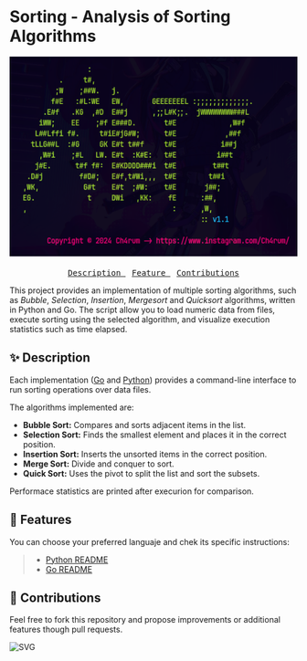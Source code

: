 
# Sorting - Analysis of Sorting Algorithms

<div align="center">
  <img src="./srcRun.png" height="350px"><br><br>
  <a href="#-description"><kbd> Description </kbd></a> &ensp;
  <a href="#-features"><kbd> Feature </kbd></a> &ensp;
  <a href="#-contributions"><kbd> Contributions </kbd></a>
</div>

This project provides an implementation of multiple sorting algorithms, such as *Bubble*, *Selection*, *Insertion*, *Mergesort* and *Quicksort* algorithms, written in Python and Go. The script allow you to load numeric data from files, execute sorting using the selected algorithm, and visualize execution statistics such as time elapsed. 

## ✨ Description

Each implementation ([Go](./Go/README.md) and [Python](./Python/README.md)) provides a command-line interface to run sorting operations over data files.

The algorithms implemented are:
- **Bubble Sort:** Compares and sorts adjacent items in the list.
- **Selection Sort:** Finds the smallest element and places it in the correct position.
- **Insertion Sort:** Inserts the unsorted items in the correct position.
- **Merge Sort:** Divide and conquer to sort.
- **Quick Sort:** Uses the pivot to split the list and sort the subsets.

Performace statistics are printed after execurion for comparison.

## 🎉 Features
You can choose your preferred languaje and chek its specific instructions:

> - [Python README](./Python/README.md)
> - [Go README](./Go/README.md)

## 📧 Contributions

Feel free to fork this repository and propose improvements or additional features though pull requests. 

![SVG](https://readme-typing-svg.demolab.com?lines=All%20contributions%20are%20welcome!&font=Fira%20Code&color=FF6EC7&size=20&pause=1000&width=500)
